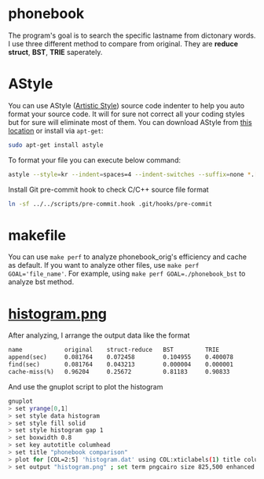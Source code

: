 # phonebook

The program's goal is to search the specific lastname from dictonary words.
I use three different method to compare from original.
They are **reduce struct**, **BST**, **TRIE** saperately.

# AStyle

You can use AStyle ([Artistic Style](http://astyle.sourceforge.net/)) source code indenter to
help you auto format your source code. It will for sure not correct all your coding styles but
for sure will eliminate most of them. You can download AStyle from [this location](http://astyle.sourceforge.net/)
or install via `apt-get`:
```sh
sudo apt-get install astyle
```

To format your file you can execute below command:
```sh
astyle --style=kr --indent=spaces=4 --indent-switches --suffix=none *.[ch]
```

Install Git pre-commit hook to check C/C++ source file format
```sh
ln -sf ../../scripts/pre-commit.hook .git/hooks/pre-commit
```

# makefile

You can use `make perf` to analyze phonebook_orig's efficiency and cache as default.
If you want to analyze other files, use `make perf GOAL='file_name'`. For example, using `make perf GOAL=./phonebook_bst` to analyze bst method.

# [histogram.png](histogram.png)

After analyzing, I arrange the output data like the format
```txt
name			original	struct-reduce	BST			TRIE
append(sec)		0.081764	0.072458		0.104955	0.400078
find(sec)		0.081764	0.043213		0.000004	0.000001
cache-miss(%)	0.96204		0.25672			0.81183		0.90833
```

And use the gnuplot script to plot the histogram
```sh
gnuplot
> set yrange[0,1]
> set style data histogram
> set style fill solid
> set style histogram gap 1
> set boxwidth 0.8
> set key autotitle columhead
> set title "phonebook comparison"
> plot for [COL=2:5] 'histogram.dat' using COL:xticlabels(1) title column
> set output "histogram.png" ; set term pngcairo size 825,500 enhanced font "Verdano,  12" ; replot
```

